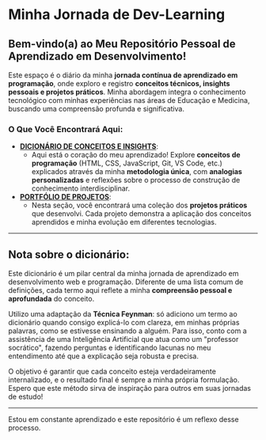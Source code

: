 # Minha Jornada de Dev-Learning

## Bem-vindo(a) ao Meu Repositório Pessoal de Aprendizado em Desenvolvimento!

Este espaço é o diário da minha **jornada contínua de aprendizado em programação**, onde exploro e registro **conceitos técnicos, insights pessoais e projetos práticos**. Minha abordagem integra o conhecimento tecnológico com minhas experiências nas áreas de Educação e Medicina, buscando uma compreensão profunda e significativa.

### O Que Você Encontrará Aqui:

*   **[DICIONÁRIO DE CONCEITOS E INSIGHTS](dicionario-termos.md)**:
    *   Aqui está o coração do meu aprendizado! Explore **conceitos de programação** (HTML, CSS, JavaScript, Git, VS Code, etc.) explicados através da minha **metodologia única**, com **analogias personalizadas** e reflexões sobre o processo de construção de conhecimento interdisciplinar.
*   **[PORTFÓLIO DE PROJETOS](projetos.md)**:
    *   Nesta seção, você encontrará uma coleção dos **projetos práticos** que desenvolvi. Cada projeto demonstra a aplicação dos conceitos aprendidos e minha evolução em diferentes tecnologias.

---

## Nota sobre o dicionário:

Este dicionário é um pilar central da minha jornada de aprendizado em desenvolvimento web e programação. Diferente de uma lista comum de definições, cada termo aqui reflete a minha **compreensão pessoal e aprofundada** do conceito.

Utilizo uma adaptação da **Técnica Feynman**: só adiciono um termo ao dicionário quando consigo explicá-lo com clareza, em minhas próprias palavras, como se estivesse ensinando a alguém. Para isso, conto com a assistência de uma Inteligência Artificial que atua como um "professor socrático", fazendo perguntas e identificando lacunas no meu entendimento até que a explicação seja robusta e precisa.

O objetivo é garantir que cada conceito esteja verdadeiramente internalizado, e o resultado final é sempre a minha própria formulação. Espero que este método sirva de inspiração para outros em suas jornadas de estudo!

---

Estou em constante aprendizado e este repositório é um reflexo desse processo.
